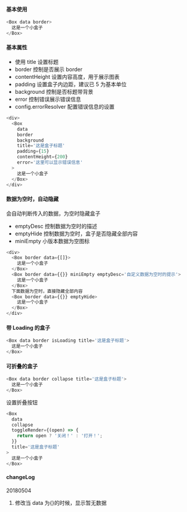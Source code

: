 #### 基本使用

```js
<Box data border>
  这是一个小盒子
</Box>
```

#### 基本属性

- 使用 title 设置标题
- border 控制是否展示 border
- contentHeight 设置内容高度，用于展示图表
- padding 设置盒子内边距，建议已 5 为基本单位
- background 控制是否标题带背景
- error 控制错误展示错误信息
- config.errorResolver 配置错误信息的设置

```js
<div>
  <Box
    data
    border
    background
    title='这是盒子标题'
    padding={15}
    contentHeight={200}
    error='这里可以显示错误信息'
  >
    这是一个小盒子
  </Box>
</div>
```

#### 数据为空时，自动隐藏

会自动判断传入的数据，为空时隐藏盒子

- emptyDesc 控制数据为空时的描述
- emptyHide 控制数据为空时，盒子是否隐藏全部内容
- miniEmpty 小版本数据为空图标

```js
<div>
  <Box border data={[]}>
    这是一个小盒子
  </Box>
  <Box border data={{}} miniEmpty emptyDesc='自定义数据为空时的提示'>
    这是一个小盒子
  </Box>
  下面数据为空时，直接隐藏全部内容
  <Box border data={{}} emptyHide>
    这是一个小盒子
  </Box>
</div>
```

#### 带 Loading 的盒子

```js
<Box data border isLoading title='这是盒子标题'>
  这是一个小盒子
</Box>
```

#### 可折叠的盒子

```js
<Box data border collapse title='这是盒子标题'>
  这是一个小盒子
</Box>
```

设置折叠按钮

```js
<Box
  data
  collapse
  toggleRender={(open) => {
    return open ? '关闭！' : '打开！';
  }}
  title='这是盒子标题'
>
  这是一个小盒子
</Box>
```

#### changeLog

20180504

1.  修改当 data 为{}的时候，显示暂无数据
